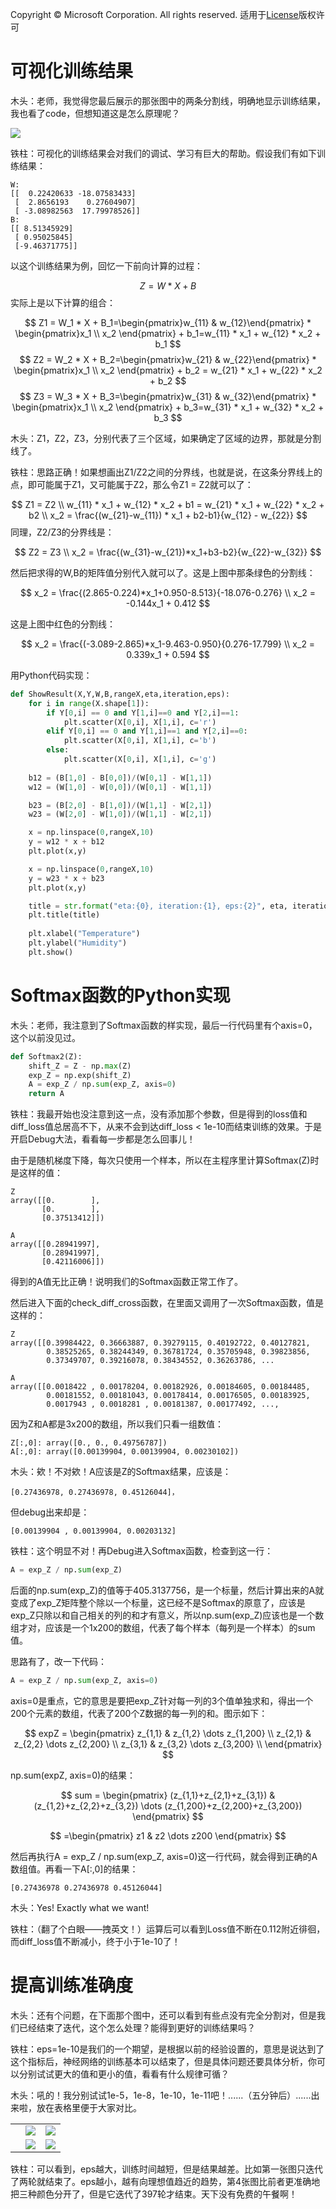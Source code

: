 Copyright © Microsoft Corporation. All rights reserved.
  适用于[License](https://github.com/Microsoft/ai-edu/blob/master/LICENSE.md)版权许可
  

# 可视化训练结果

木头：老师，我觉得您最后展示的那张图中的两条分割线，明确地显示训练结果，我也看了code，但想知道这是怎么原理呢？

<img src=".\Images\7\eps1e-10.png">

铁柱：可视化的训练结果会对我们的调试、学习有巨大的帮助。假设我们有如下训练结果：

```
W:
[[  0.22420633 -18.07583433]
 [  2.8656193    0.27604907]
 [ -3.08982563  17.79978526]]
B:
[[ 8.51345929]
 [ 0.95025845]
 [-9.46371775]]
```
以这个训练结果为例，回忆一下前向计算的过程：

$$
Z = W*X+B
$$
实际上是以下计算的组合：

$$
Z1 = W_1 * X + B_1=\begin{pmatrix}w_{11} & w_{12}\end{pmatrix} * \begin{pmatrix}x_1 \\ x_2 \end{pmatrix} + b_1=w_{11} * x_1 + w_{12} * x_2 + b_1
$$
$$
Z2 = W_2 * X + B_2=\begin{pmatrix}w_{21} & w_{22}\end{pmatrix} * \begin{pmatrix}x_1 \\ x_2 \end{pmatrix} + b_2 = w_{21} * x_1 + w_{22} * x_2 + b_2 
$$
$$
Z3 = W_3 * X + B_3=\begin{pmatrix}w_{31} & w_{32}\end{pmatrix} * \begin{pmatrix}x_1 \\ x_2 \end{pmatrix} + b_3=w_{31} * x_1 + w_{32} * x_2 + b_3
$$

木头：Z1，Z2，Z3，分别代表了三个区域，如果确定了区域的边界，那就是分割线了。

铁柱：思路正确！如果想画出Z1/Z2之间的分界线，也就是说，在这条分界线上的点，即可能属于Z1，又可能属于Z2，那么令Z1 = Z2就可以了：

$$
Z1 = Z2 \\
w_{11} * x_1 + w_{12} * x_2 + b1 = w_{21} * x_1 + w_{22} * x_2 + b2 \\
x_2 = \frac{(w_{21}-w_{11}) * x_1 + b2-b1}{w_{12} - w_{22}}
$$
同理，Z2/Z3的分界线是：

$$
Z2 = Z3 \\
x_2 = \frac{(w_{31}-w_{21})*x_1+b3-b2}{w_{22}-w_{32}}
$$

然后把求得的W,B的矩阵值分别代入就可以了。这是上图中那条绿色的分割线：

$$
x_2 = \frac{(2.865-0.224)*x_1+0.950-8.513}{-18.076-0.276} \\
x_2 = -0.144x_1 + 0.412
$$

这是上图中红色的分割线：

$$
x_2 = \frac{(-3.089-2.865)*x_1-9.463-0.950}{0.276-17.799} \\
x_2 = 0.339x_1 + 0.594
$$

用Python代码实现：

```Python
def ShowResult(X,Y,W,B,rangeX,eta,iteration,eps):
    for i in range(X.shape[1]):
        if Y[0,i] == 0 and Y[1,i]==0 and Y[2,i]==1:
            plt.scatter(X[0,i], X[1,i], c='r')
        elif Y[0,i] == 0 and Y[1,i]==1 and Y[2,i]==0:
            plt.scatter(X[0,i], X[1,i], c='b')
        else:
            plt.scatter(X[0,i], X[1,i], c='g')
   
    b12 = (B[1,0] - B[0,0])/(W[0,1] - W[1,1])
    w12 = (W[1,0] - W[0,0])/(W[0,1] - W[1,1])

    b23 = (B[2,0] - B[1,0])/(W[1,1] - W[2,1])
    w23 = (W[2,0] - W[1,0])/(W[1,1] - W[2,1])

    x = np.linspace(0,rangeX,10)
    y = w12 * x + b12
    plt.plot(x,y)

    x = np.linspace(0,rangeX,10)
    y = w23 * x + b23
    plt.plot(x,y)

    title = str.format("eta:{0}, iteration:{1}, eps:{2}", eta, iteration, eps)
    plt.title(title)
    
    plt.xlabel("Temperature")
    plt.ylabel("Humidity")
    plt.show()
```

# Softmax函数的Python实现

木头：老师，我注意到了Softmax函数的样实现，最后一行代码里有个axis=0，这个以前没见过。
```Python
def Softmax2(Z):
    shift_Z = Z - np.max(Z)
    exp_Z = np.exp(shift_Z)
    A = exp_Z / np.sum(exp_Z, axis=0)
    return A
```

铁柱：我最开始也没注意到这一点，没有添加那个参数，但是得到的loss值和diff_loss值总居高不下，从来不会到达diff_loss < 1e-10而结束训练的效果。于是开启Debug大法，看看每一步都是怎么回事儿！

由于是随机梯度下降，每次只使用一个样本，所以在主程序里计算Softmax(Z)时是这样的值：
```
Z
array([[0.        ],
       [0.        ],
       [0.37513412]])

A
array([[0.28941997],
       [0.28941997],
       [0.42116006]])
```
得到的A值无比正确！说明我们的Softmax函数正常工作了。

然后进入下面的check_diff_cross函数，在里面又调用了一次Softmax函数，值是这样的：
```
Z
array([[0.39984422, 0.36663887, 0.39279115, 0.40192722, 0.40127821,
        0.38525265, 0.38244349, 0.36781724, 0.35705948, 0.39823856,
        0.37349707, 0.39216078, 0.38434552, 0.36263786, ...
 
A
array([[0.0018422 , 0.00178204, 0.00182926, 0.00184605, 0.00184485,
        0.00181552, 0.00181043, 0.00178414, 0.00176505, 0.00183925,
        0.0017943 , 0.0018281 , 0.00181387, 0.00177492, ...,
```
因为Z和A都是3x200的数组，所以我们只看一组数值：
```
Z[:,0]: array([0., 0., 0.49756787])
A[:,0]: array([0.00139904, 0.00139904, 0.00230102])
```
木头：欸！不对欸！A应该是Z的Softmax结果，应该是：
```
[0.27436978, 0.27436978, 0.45126044]，
```
但debug出来却是：
```
[0.00139904 , 0.00139904, 0.00203132]
```
铁柱：这个明显不对！再Debug进入Softmax函数，检查到这一行：
```Python
A = exp_Z / np.sum(exp_Z)
```
后面的np.sum(exp_Z)的值等于405.3137756，是一个标量，然后计算出来的A就变成了exp_Z矩阵整个除以一个标量，这已经不是Softmax的原意了，应该是exp_Z只除以和自己相关的列的和才有意义，所以np.sum(exp_Z)应该也是一个数组才对，应该是一个1x200的数组，代表了每个样本（每列是一个样本）的sum值。

思路有了，改一下代码：
```Python
A = exp_Z / np.sum(exp_Z, axis=0)
```
axis=0是重点，它的意思是要把exp_Z针对每一列的3个值单独求和，得出一个200个元素的数组，代表了200个Z数据的每一列的和。图示如下：

$$
expZ = 
\begin{pmatrix}
z_{1,1} & z_{1,2} \dots z_{1,200} \\
z_{2,1} & z_{2,2} \dots z_{2,200} \\
z_{3,1} & z_{3,2} \dots z_{3,200} \\
\end{pmatrix}
$$

np.sum(expZ, axis=0)的结果：

$$
sum = \begin{pmatrix} (z_{1,1}+z_{2,1}+z_{3,1}) & (z_{1,2}+z_{2,2}+z_{3,2}) \dots (z_{1,200}+z_{2,200}+z_{3,200}) \end{pmatrix}
$$

$$ 
=\begin{pmatrix}
z1 & z2 \dots z200
\end{pmatrix}
$$

然后再执行A = exp_Z / np.sum(exp_Z, axis=0)这一行代码，就会得到正确的A数组值。再看一下A[:,0]的结果：
```
[0.27436978 0.27436978 0.45126044]
```
木头：Yes! Exactly what we want!

铁柱：（翻了个白眼——拽英文！）运算后可以看到Loss值不断在0.112附近徘徊，而diff_loss值不断减小，终于小于1e-10了！

# 提高训练准确度
木头：还有个问题，在下面那个图中，还可以看到有些点没有完全分割对，但是我们已经结束了迭代，这个怎么处理？能得到更好的训练结果吗？

铁柱：eps=1e-10是我们的一个期望，是根据以前的经验设置的，意思是说达到了这个指标后，神经网络的训练基本可以结束了，但是具体问题还要具体分析，你可以分别试试更大的值和更小的值，看看有什么规律可循？

木头：吼的！我分别试试1e-5，1e-8，1e-10，1e-11吧！......（五分钟后）......出来啦，放在表格里便于大家对比。

||||
|---|---|---|
||<img src=".\Images\7\eps1e-5.png">|<img src=".\Images\7\eps1e-8.png">|
||<img src=".\Images\7\eps1e-10.png">|<img src=".\Images\7\eps1e-11.png">|

铁柱：可以看到，eps越大，训练时间越短，但是结果越差。比如第一张图只迭代了两轮就结束了。eps越小，越有向理想值趋近的趋势，第4张图比前者更准确地把三种颜色分开了，但是它迭代了397轮才结束。天下没有免费的午餐啊！


